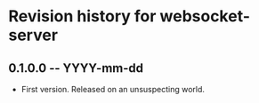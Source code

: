 # Revision history for websocket-server

## 0.1.0.0 -- YYYY-mm-dd

* First version. Released on an unsuspecting world.
